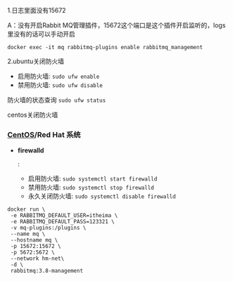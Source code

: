 1.日志里面没有15672

A：没有开启Rabbit MQ管理插件，15672这个端口是这个插件开启监听的，logs里没有的话可以手动开启

```shell
docker exec -it mq rabbitmq-plugins enable rabbitmq_management
```

2.ubuntu关闭防火墙

- 启用防火墙: `sudo ufw enable`
- 禁用防火墙: `sudo ufw disable`

防火墙的状态查询 `sudo ufw status`



centos关闭防火墙

### **‌[CentOS](https://www.baidu.com/s?wd=CentOS&tn=84053098_3_dg&usm=2&ie=utf-8&rsv_pq=da55b086001b96e5&oq=虚拟机防火墙关闭命令&rsv_t=b141KqEN%2FkkF70Kp%2B92dkdMEb%2FvYSRVqT0G8SY8HDPW4IkeC%2BzTvdnW5yUP8L%2BxeqZTMrw&sa=re_dqa_generate)/Red Hat 系统**

- **firewalld**

  :

  - 启用防火墙: `sudo systemctl start firewalld`
  - 禁用防火墙: `sudo systemctl stop firewalld`
  - 永久关闭防火墙: `sudo systemctl disable firewalld`





```
docker run \
 -e RABBITMQ_DEFAULT_USER=itheima \
 -e RABBITMQ_DEFAULT_PASS=123321 \
 -v mq-plugins:/plugins \
 --name mq \
 --hostname mq \
 -p 15672:15672 \
 -p 5672:5672 \
 --network hm-net\
 -d \
 rabbitmq:3.8-management
```

